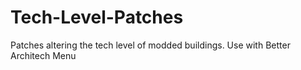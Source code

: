 # Tech-Level-Patches
Patches altering the tech level of modded buildings. Use with Better Architech Menu
